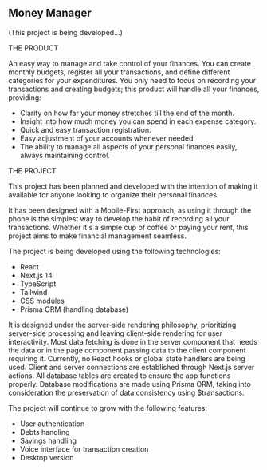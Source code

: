 ## Money Manager
(This project is being developed...)

THE PRODUCT

An easy way to manage and take control of your finances. You can create monthly budgets, register all your transactions, and define different categories for your expenditures. You only need to focus on recording your transactions and creating budgets; this product will handle all your finances, providing:

- Clarity on how far your money stretches till the end of the month.
- Insight into how much money you can spend in each expense category.
- Quick and easy transaction registration.
- Easy adjustment of your accounts whenever needed.
- The ability to manage all aspects of your personal finances easily, always maintaining control.
  
THE PROJECT

This project has been planned and developed with the intention of making it available for anyone looking to organize their personal finances.

It has been designed with a Mobile-First approach, as using it through the phone is the simplest way to develop the habit of recording all your transactions. Whether it's a simple cup of coffee or paying your rent, this project aims to make financial management seamless.

The project is being developed using the following technologies:

- React
- Next.js 14
- TypeScript
- Tailwind
- CSS modules
- Prisma ORM (handling database)
  
It is designed under the server-side rendering philosophy, prioritizing server-side processing and leaving client-side rendering for user interactivity. Most data fetching is done in the server component that needs the data or in the page component passing data to the client component requiring it. Currently, no React hooks or global state handlers are being used. Client and server connections are established through Next.js server actions. All database tables are created to ensure the app functions properly. Database modifications are made using Prisma ORM, taking into consideration the preservation of data consistency using $transactions.

The project will continue to grow with the following features:

- User authentication
- Debts handling
- Savings handling
- Voice interface for transaction creation
- Desktop version
